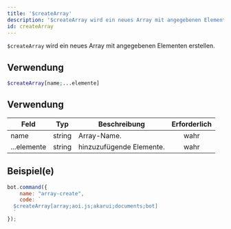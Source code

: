 ```yaml
---
title: '$createArray'
description: '$createArray wird ein neues Array mit angegebenen Elementen erstellen.'
id: createArray
---
```


`$createArray` wird ein neues Array mit angegebenen Elementen erstellen.

## Verwendung

```php
$createArray[name;...elemente]
```

## Verwendung

| Feld        | Typ    | Beschreibung             | Erforderlich |
| ----------- | ------ | ------------------------ |:------------:|
| name        | string | Array-Name.              |     wahr     |
| ...elemente | string | hinzuzufügende Elemente. |     wahr     |

## Beispiel(e)

```javascript
bot.command({
    name: "array-create",
    code: `
  $createArray[array;aoi.js;akarui;documents;bot]
  `
});
```